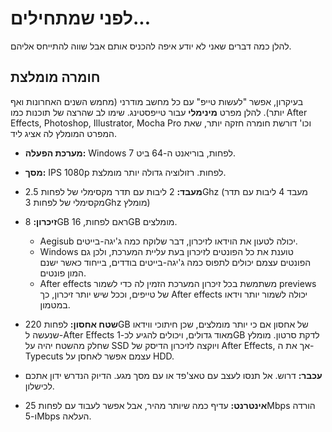 # לפני שמתחילים...

להלן כמה דברים שאני לא יודע איפה להכניס אותם אבל שווה להתייחס אליהם.

## חומרה מומלצת

בעיקרון, אפשר "לעשות טייפ" עם כל מחשב מודרני
(מחמש השנים האחרונות ואף יותר).
להלן מפרט **מינימלי** עבור טייפסטינג.
שימו לב שהרצה של תוכנות כמו
After Effects, Photoshop, Illustrator, Mocha Pro וכו'
דורשת חומרה חזקה יותר, שאת המפרט המומלץ לה אציג ליד.

- **מערכת הפעלה:** Windows 7 לפחות, בוריאנט ה-64 ביט.
- **מסך:** IPS 1080p לפחות. רזולוציה גדולה יותר מומלצת.
- **מעבד:** 2 ליבות עם תדר מקסימלי של לפחות 2.5Ghz (מעבד 4 ליבות עם תדר מקסימלי של לפחות 3Ghz מומלץ)
- **זיכרון:** 8GB ראם לפחות, 16GB מומלצים.

  - Aegisub יכולה לטעון את הוידאו לזיכרון, דבר שלוקח כמה ג'יגה-בייטים.
  - Windows טוענת את כל הפונטים לזיכרון בעת עליית המערכת, ולכן גם הפונטים עצמם יכולים לתפוס כמה ג'יגה-בייטים בודדים, בייחוד כאשר ישנם המון פונטים.
  - After effects משתמשת בכל זיכרון המערכת הזמין לה כדי לשמור previews של טייפים, וככל שיש יותר זיכרון, כך After effects יכולה לשמור יותר וידאו במטמון.

- **שטח אחסון:** לפחות 220GB של אחסון אם כי יותר מומלצים,
שכן חיתוכי ווידאו שנעשה ל-After Effects
מאוד גדולים, ויכולים להגיע לכ-1GB לדקת סרטון. 
מומלץ שחלק מהשטח יהיה על SSD ויוקצה לזיכרון הדיסק של After Effects,
אך את ה-Typecuts עצמם אפשר לאחסן על HDD.

- **עכבר:** דרוש. אל תנסו לעצב עם טאצ'פד או עם מסך מגע. הדיוק הנדרש ידון אתכם לכישלון.

- **אינטרנט:** עדיף כמה שיותר מהיר, אבל אפשר לעבוד עם לפחות 25Mbps הורדה ו-5Mbps העלאה.

